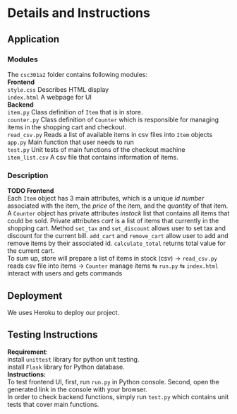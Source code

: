 <h1>Details and Instructions</h1>	
<h2>Application</h2>

<h3>Modules</h3>
The <code>csc301a2</code> folder contains following modules:<br>
<strong>Frontend</strong><br> 
<code>style.css</code> Describes HTML display<br> 
<code>index.html</code> A webpage for UI<br> 
<strong>Backend</strong><br>
<code>item.py</code> Class definition of <code>Item</code> that is in store.<br>
<code>counter.py</code> Class definition of <code>Counter</code> which is responsible for managing 
items in the shopping cart and checkout. <br>
<code>read_csv.py</code> Reads a list of available items in csv files into <code>Item</code> objects <br>
<code>app.py</code> Main function that user needs to run <br>
<code>test.py</code> Unit tests of main functions of the checkout machine <br> 
<code>item_list.csv</code> A csv file that contains information of items.<br>

<h3>Description</h3>
<strong>TODO Frontend </strong> <br> 
Each <code>Item</code> object has 3 main attributes, which is a unique <em>id number</em>
associated with the item, the <em>price</em> of the item, and the <em>quantity</em> of that item. <br>
A <code>Counter</code> object has private attributes <em>instock</em> list that contains all items that
could be sold. Private attributes <em>cart</em> is a list of items that currently in the shopping 
cart. Method <code>set_tax</code> and <code>set_discount</code> allows user to set 
tax and discount for the current bill. <code>add_cart</code> and <code>remove_cart</code>
allow user to add and remove items by their associated id.  <code>calculate_total</code>
returns total value for the current cart.<br>
To sum up, store will prepare a list of items in stock (csv) &rarr; <code>read_csv.py</code> 
reads csv file into items &rarr; <code>Counter</code> manage items &lrarr; <code>run.py</code>
&lrarr; <code>index.html</code> interact with users and gets commands


<h2>Deployment</h2>
We uses Heroku to deploy our project.


<h2>Testing Instructions</h2>

<strong>Requirement</strong>:<br> install <code>unittest</code> library for python unit testing. <br>
install <code>Flask</code> library for Python database.<br>
<strong>Instructions:</strong><br>
To test frontend UI, first, run <code>run.py</code> in Python console. Second, open the generated link in the console with your browser.<br>
In order to check backend functions, simply run <code>test.py</code> which contains 
unit tests that cover main functions.

